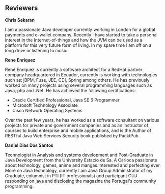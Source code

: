 ## Reviewers


**Chris Sekaran**

I am a passionate Java developer currently working in London for a global payments and e-wallet company. Recently I have started to take a personal interest in the Internet-of-things and how the JVM can be used as a platform for this very future form of living.
In my spare time I am off on a long drive or listening to music

**Rene Enriquez**

René Enríquez is currently a software architect for a RedHat partner company headquartered in Ecuador, currently is working with technologies such as: jBPM, Fuse, JEE, CDI, Spring among others. He has previously worked on many projects using several programming languages such as Java, php and .Net. He has achieved the following certifications:

* Oracle Certified Professional, Java SE 6 Programmer
* Microsoft Technology Associate
* Cisco Network Operating Systems

Over the past few years, he has worked as a software consultant on various projects for private and government companies and as an instructor of courses to build enterprise and mobile applications, and is the Author of RESTful Java Web Services Security book published by PacktPub.

**Daniel Dias Dos Santos**

Technologist in Analysis and systems development and Post-Graduate in Java Development from the University Estacio de Sa. A Carioca passionate about technology, games, anime and mangas.Interested and perfecting ever
More on Java technology, currently I am Java Group Administrator of my Graduate, columnist in PTI (IT professionals) and participant GUJ responding on java and disclosing the magazine  the Portugal's community  programming.